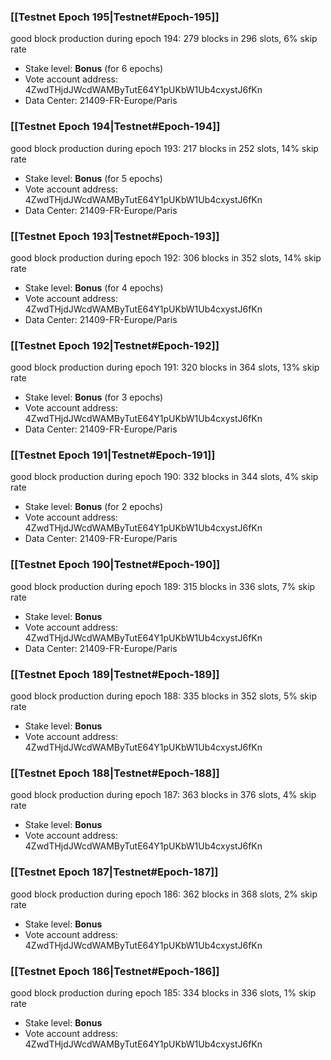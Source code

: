 ### [[Testnet Epoch 195|Testnet#Epoch-195]]
good block production during epoch 194: 279 blocks in 296 slots, 6% skip rate
* Stake level: **Bonus** (for 6 epochs)
* Vote account address: 4ZwdTHjdJWcdWAMByTutE64Y1pUKbW1Ub4cxystJ6fKn
* Data Center: 21409-FR-Europe/Paris
### [[Testnet Epoch 194|Testnet#Epoch-194]]
good block production during epoch 193: 217 blocks in 252 slots, 14% skip rate
* Stake level: **Bonus** (for 5 epochs)
* Vote account address: 4ZwdTHjdJWcdWAMByTutE64Y1pUKbW1Ub4cxystJ6fKn
* Data Center: 21409-FR-Europe/Paris
### [[Testnet Epoch 193|Testnet#Epoch-193]]
good block production during epoch 192: 306 blocks in 352 slots, 14% skip rate
* Stake level: **Bonus** (for 4 epochs)
* Vote account address: 4ZwdTHjdJWcdWAMByTutE64Y1pUKbW1Ub4cxystJ6fKn
* Data Center: 21409-FR-Europe/Paris
### [[Testnet Epoch 192|Testnet#Epoch-192]]
good block production during epoch 191: 320 blocks in 364 slots, 13% skip rate
* Stake level: **Bonus** (for 3 epochs)
* Vote account address: 4ZwdTHjdJWcdWAMByTutE64Y1pUKbW1Ub4cxystJ6fKn
* Data Center: 21409-FR-Europe/Paris
### [[Testnet Epoch 191|Testnet#Epoch-191]]
good block production during epoch 190: 332 blocks in 344 slots, 4% skip rate
* Stake level: **Bonus** (for 2 epochs)
* Vote account address: 4ZwdTHjdJWcdWAMByTutE64Y1pUKbW1Ub4cxystJ6fKn
* Data Center: 21409-FR-Europe/Paris
### [[Testnet Epoch 190|Testnet#Epoch-190]]
good block production during epoch 189: 315 blocks in 336 slots, 7% skip rate
* Stake level: **Bonus**
* Vote account address: 4ZwdTHjdJWcdWAMByTutE64Y1pUKbW1Ub4cxystJ6fKn
* Data Center: 21409-FR-Europe/Paris
### [[Testnet Epoch 189|Testnet#Epoch-189]]
good block production during epoch 188: 335 blocks in 352 slots, 5% skip rate
* Stake level: **Bonus**
* Vote account address: 4ZwdTHjdJWcdWAMByTutE64Y1pUKbW1Ub4cxystJ6fKn
### [[Testnet Epoch 188|Testnet#Epoch-188]]
good block production during epoch 187: 363 blocks in 376 slots, 4% skip rate
* Stake level: **Bonus**
* Vote account address: 4ZwdTHjdJWcdWAMByTutE64Y1pUKbW1Ub4cxystJ6fKn
### [[Testnet Epoch 187|Testnet#Epoch-187]]
good block production during epoch 186: 362 blocks in 368 slots, 2% skip rate
* Stake level: **Bonus**
* Vote account address: 4ZwdTHjdJWcdWAMByTutE64Y1pUKbW1Ub4cxystJ6fKn
### [[Testnet Epoch 186|Testnet#Epoch-186]]
good block production during epoch 185: 334 blocks in 336 slots, 1% skip rate
* Stake level: **Bonus**
* Vote account address: 4ZwdTHjdJWcdWAMByTutE64Y1pUKbW1Ub4cxystJ6fKn